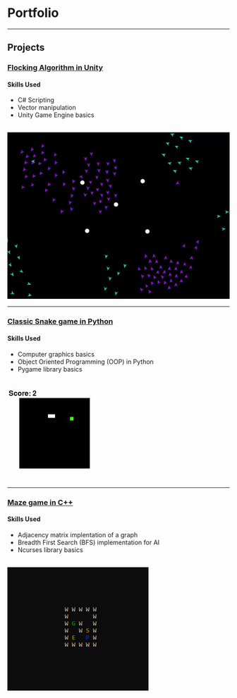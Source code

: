 # Portfolio

---

## Projects

### [Flocking Algorithm in Unity](https://github.com/LBess)

#### Skills Used
* C# Scripting 
* Vector manipulation
* Unity Game Engine basics
<br>

<img src="images/2flocks_obstacles_gif.gif?raw=true"/>

---
### [Classic Snake game in Python](https://github.com/LBess)

#### Skills Used
* Computer graphics basics
* Object Oriented Programming (OOP) in Python
* Pygame library basics
<br>

<img src="images/snake_standard.png?raw=true"/>

---
### [Maze game in C++](https://github.com/LBess/cave-runner)

#### Skills Used
* Adjacency matrix implentation of a graph
* Breadth First Search (BFS) implementation for AI
* Ncurses library basics
<br>

<img src="images/maze_demo.png?raw=true"/>
